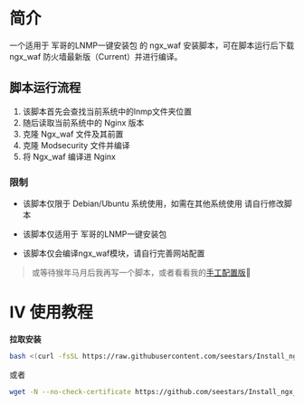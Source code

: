 # 简介
一个适用于 军哥的LNMP一键安装包 的 ngx_waf 安装脚本，可在脚本运行后下载 ngx_waf 防火墙最新版（Current）并进行编译。

## 脚本运行流程
1. 该脚本首先会查找当前系统中的lnmp文件夹位置
2. 随后读取当前系统中的 Nginx 版本
3. 克隆 Ngx_waf 文件及其前置
4. 克隆 Modsecurity 文件并编译
5. 将 Ngx_waf 编译进 Nginx

### 限制
 * 该脚本仅限于 Debian/Ubuntu 系统使用，如需在其他系统使用   请自行修改脚本

 * 该脚本仅适用于 军哥的LNMP一键安装包

 * 该脚本仅会编译ngx_waf模块，请自行完善网站配置
> 或等待猴年马月后我再写一个脚本，或者看看我的[手工配置版](https://blog.qvq.one/archives/169/ "LNMP 安装 Current 版的 ngx_waf")🤪 

# Ⅳ 使用教程

**拉取安装**
```bash
bash <(curl -fsSL https://raw.githubusercontent.com/seestars/Install_ngx_waf.sh/main/Install_ngx_waf.sh)
```

或者

```bash
wget -N --no-check-certificate https://github.com/seestars/Install_ngx_waf.sh/releases/latest/download/Install_ngx_waf.sh && bash Install_ngx_waf.sh
```

